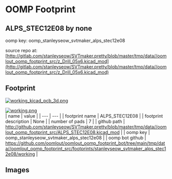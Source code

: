 # OOMP Footprint  
## ALPS_STEC12E08  by none  
  
oomp key: oomp_stanleyseow_svtmaker_alps_stec12e08  
  
source repo at: [http://gitlab.com/stanleyseow/SVTmaker.pretty/blob/master/tmp/data//oomlout_oomp_footprint_src/z_Drill_05x6.kicad_mod](http://gitlab.com/stanleyseow/SVTmaker.pretty/blob/master/tmp/data//oomlout_oomp_footprint_src/z_Drill_05x6.kicad_mod)  
## Footprint  
  
[![working_kicad_pcb_3d.png](working_kicad_pcb_3d_600.png)](working_kicad_pcb_3d.png)  
  
[![working.png](working_600.png)](working.png)  
| name | value | 
| --- | --- | 
| footprint name | ALPS_STEC12E08 | 
| footprint description | None | 
| number of pads | 7 | 
| github path | http://github.com/stanleyseow/SVTmaker.pretty/blob/master/tmp/data//oomlout_oomp_footprint_src/ALPS_STEC12E08.kicad_mod | 
| oomp key | oomp_stanleyseow_svtmaker_alps_stec12e08 | 
| oomp bot github | https://github.com/oomlout/oomlout_oomp_footprint_bot/tree/main/tmp/data//oomlout_oomp_footprint_src/footprints/stanleyseow_svtmaker_alps_stec12e08/working | 
## Images  
